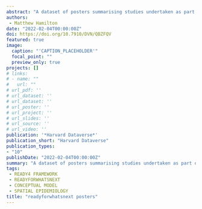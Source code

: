 ```yaml
---
abstract: "A dataset of posters summarising studies undertaken as part of the readyforwhatsnext study."
authors:
 - Matthew Hamilton
date: "2022-02-04T00:00:00Z"
doi: https://doi.org/10.7910/DVN/QBZFQV
featured: true
image:
  caption: "'CAPTION_PLACEHOLDER'"
  focal_point: ""
  preview_only: true
projects: []
# links:
# - name: ""
#   url: ""
# url_pdf: ''
# url_dataset: ''
# url_dataset: ''
# url_poster: ''
# url_project: ''
# url_slides: ''
# url_source: ''
# url_video: '' 
publication: '*Harvard Dataverse*'
publication_short: "Harvard Dataverse"
publication_types:
- "10"
publishDate: "2022-02-04T00:00:00Z"
summary: "A dataset of posters summarising studies undertaken as part of the readyforwhatsnext study..."
tags:
 - READY4 FRAMEWORK
 - READYFORWHATSNEXT
 - CONCEPTUAL MODEL
 - SPATIAL EPIDEMIOLOGY
title: "readyforwhatsnext posters"
---
```


